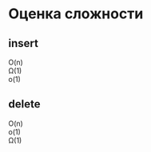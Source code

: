 # Оценка сложности
## insert
O(n)<br />
Ω(1)<br />
o(1)<br />

## delete
O(n)<br />
o(1)<br />
Ω(1)<br />